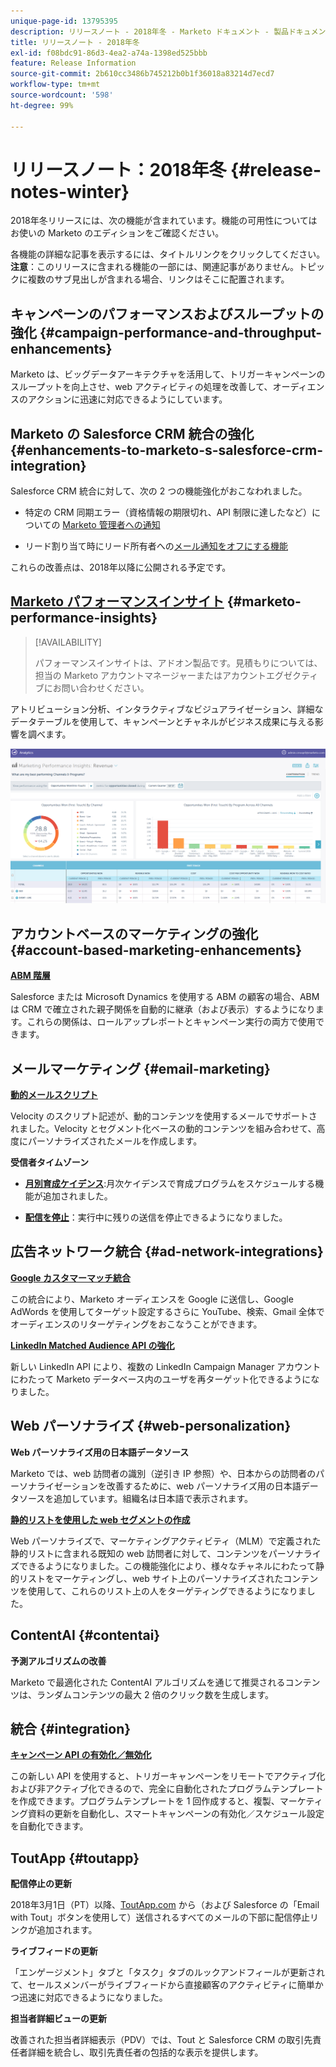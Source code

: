 ```yaml
---
unique-page-id: 13795395
description: リリースノート - 2018年冬 - Marketo ドキュメント - 製品ドキュメント
title: リリースノート - 2018年冬
exl-id: f08bdc91-86d3-4ea2-a74a-1398ed525bbb
feature: Release Information
source-git-commit: 2b610cc3486b745212b0b1f36018a83214d7ecd7
workflow-type: tm+mt
source-wordcount: '598'
ht-degree: 99%

---
```


# リリースノート：2018年冬 {#release-notes-winter}

2018年冬リリースには、次の機能が含まれています。機能の可用性についてはお使いの Marketo のエディションをご確認ください。

各機能の詳細な記事を表示するには、タイトルリンクをクリックしてください。**注意**：このリリースに含まれる機能の一部には、関連記事がありません。トピックに複数のサブ見出しが含まれる場合、リンクはそこに配置されます。

## キャンペーンのパフォーマンスおよびスループットの強化 {#campaign-performance-and-throughput-enhancements}

Marketo は、ビッグデータアーキテクチャを活用して、トリガーキャンペーンのスループットを向上させ、web アクティビティの処理を改善して、オーディエンスのアクションに迅速に対応できるようにしています。

## Marketo の Salesforce CRM 統合の強化 {#enhancements-to-marketo-s-salesforce-crm-integration}

Salesforce CRM 統合に対して、次の 2 つの機能強化がおこなわれました。

* 特定の CRM 同期エラー（資格情報の期限切れ、API 制限に達したなど）についての [Marketo 管理者への通知](/help/marketo/product-docs/core-marketo-concepts/miscellaneous/understanding-notifications/notification-types.md)

* リード割り当て時にリード所有者への[メール通知をオフにする機能](/help/marketo/product-docs/crm-sync/salesforce-sync/setup/optional-steps/turn-off-email-notifications-to-lead-owner.md)

これらの改善点は、2018年以降に公開される予定です。

## [Marketo パフォーマンスインサイト](/help/marketo/product-docs/reporting/performance-insights/performance-insights-overview.md) {#marketo-performance-insights}

>[!AVAILABILITY]
>
>パフォーマンスインサイトは、アドオン製品です。見積もりについては、担当の Marketo アカウントマネージャーまたはアカウントエグゼクティブにお問い合わせください。

アトリビューション分析、インタラクティブなビジュアライゼーション、詳細なデータテーブルを使用して、キャンペーンとチャネルがビジネス成果に与える影響を調べます。

![](assets/image2018-2-5-7-3a55-3a46.png)

## アカウントベースのマーケティングの強化 {#account-based-marketing-enhancements}

**[ABM 階層](/help/marketo/product-docs/target-account-management/target/named-accounts/tam-hierarchies.md)**

Salesforce または Microsoft Dynamics を使用する ABM の顧客の場合、ABM は CRM で確立された親子関係を自動的に継承（および表示）するようになります。これらの関係は、ロールアップレポートとキャンペーン実行の両方で使用できます。

## メールマーケティング {#email-marketing}

**[動的メールスクリプト](/help/marketo/product-docs/email-marketing/general/using-tokens/create-an-email-script-token.md)**

Velocity のスクリプト記述が、動的コンテンツを使用するメールでサポートされました。Velocity とセグメント化ベースの動的コンテンツを組み合わせて、高度にパーソナライズされたメールを作成します。

**受信者タイムゾーン**

* **[月別育成ケイデンス](/help/marketo/product-docs/email-marketing/email-programs/email-program-actions/scheduling-with-recipient-time-zone/schedule-email-programs-with-recipient-time-zone.md)**:月次ケイデンスで育成プログラムをスケジュールする機能が追加されました。

* **[配信を停止](/help/marketo/product-docs/email-marketing/email-programs/email-program-actions/scheduling-with-recipient-time-zone/abort-delivery-of-email-programs-scheduled-with-recipient-time-zone.md)**：実行中に残りの送信を停止できるようになりました。

## 広告ネットワーク統合 {#ad-network-integrations}

**[Google カスタマーマッチ統合](/help/marketo/product-docs/demand-generation/ad-network-integrations/add-google-customer-match-as-a-launchpoint-service.md)**

この統合により、Marketo オーディエンスを Google に送信し、Google AdWords を使用してターゲット設定するさらに YouTube、検索、Gmail 全体でオーディエンスのリターゲティングをおこなうことができます。

**[LinkedIn Matched Audience API の強化](/help/marketo/product-docs/demand-generation/ad-network-integrations/add-linkedin-matched-audiences-as-a-launchpoint-service.md)**

新しい LinkedIn API により、複数の LinkedIn Campaign Manager アカウントにわたって Marketo データベース内のユーザを再ターゲット化できるようになりました。

## Web パーソナライズ {#web-personalization}

**Web パーソナライズ用の日本語データソース**

Marketo では、web 訪問者の識別（逆引き IP 参照）や、日本からの訪問者のパーソナライゼーションを改善するために、web パーソナライズ用の日本語データソースを追加しています。組織名は日本語で表示されます。

**[静的リストを使用した web セグメントの作成](/help/marketo/product-docs/web-personalization/using-web-segments/create-a-segment-using-a-static-list.md)**

Web パーソナライズで、マーケティングアクティビティ（MLM）で定義された静的リストに含まれる既知の web 訪問者に対して、コンテンツをパーソナライズできるようになりました。この機能強化により、様々なチャネルにわたって静的リストをマーケティングし、web サイト上のパーソナライズされたコンテンツを使用して、これらのリスト上の人をターゲティングできるようになりました。

## ContentAI {#contentai}

**予測アルゴリズムの改善**

Marketo で最適化された ContentAI アルゴリズムを通じて推奨されるコンテンツは、ランダムコンテンツの最大 2 倍のクリック数を生成します。

## 統合 {#integration}

**[キャンペーン API の有効化／無効化](https://experienceleague.adobe.com/en/docs/marketo-developer/marketo/rest/assets/smart-campaigns)**

この新しい API を使用すると、トリガーキャンペーンをリモートでアクティブ化および非アクティブ化できるので、完全に自動化されたプログラムテンプレートを作成できます。プログラムテンプレートを 1 回作成すると、複製、マーケティング資料の更新を自動化し、スマートキャンペーンの有効化／スケジュール設定を自動化できます。

## ToutApp {#toutapp}

**配信停止の更新**

2018年3月1日（PT）以降、[ToutApp.com](https://ToutApp.com) から（および Salesforce の「Email with Tout」ボタンを使用して）送信されるすべてのメールの下部に配信停止リンクが追加されます。

**ライブフィードの更新**

「エンゲージメント」タブと「タスク」タブのルックアンドフィールが更新されて、セールスメンバーがライブフィードから直接顧客のアクティビティに簡単かつ迅速に対応できるようになりました。

**担当者詳細ビューの更新**

改善された担当者詳細表示（PDV）では、Tout と Salesforce CRM の取引先責任者詳細を統合し、取引先責任者の包括的な表示を提供します。
